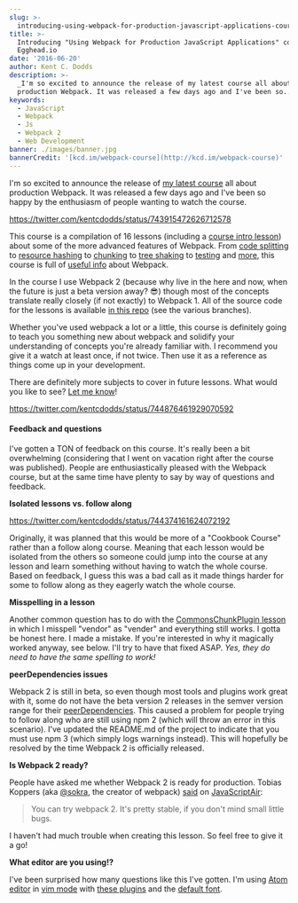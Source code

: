 ```yaml
---
slug: >-
  introducing-using-webpack-for-production-javascript-applications-course-on-egghead-io
title: >-
  Introducing "Using Webpack for Production JavaScript Applications" course on
  Egghead.io
date: '2016-06-20'
author: Kent C. Dodds
description: >-
  _I'm so excited to announce the release of my latest course all about
  production Webpack. It was released a few days ago and I've been so..._
keywords:
  - JavaScript
  - Webpack
  - Js
  - Webpack 2
  - Web Development
banner: ./images/banner.jpg
bannerCredit: '[kcd.im/webpack-course](http://kcd.im/webpack-course)'
---
```


I'm so excited to announce the release of
[my latest course](http://kcd.im/webpack-course) all about production Webpack.
It was released a few days ago and I've been so happy by the enthusiasm of
people wanting to watch the course.

https://twitter.com/kentcdodds/status/743915472626712578

This course is a compilation of 16 lessons (including a
[course intro lesson](https://egghead.io/lessons/tools-intro-to-the-production-webpack-course?course=using-webpack-for-production-javascript-applications))
about some of the more advanced features of Webpack. From
[code splitting](https://egghead.io/lessons/tools-maintain-sane-file-sizes-with-webpack-code-splitting?course=using-webpack-for-production-javascript-applications)
to
[resource hashing](https://egghead.io/lessons/tools-hashing-with-webpack-for-long-term-caching?course=using-webpack-for-production-javascript-applications)
to
[chunking](https://egghead.io/lessons/tools-chunking-common-modules-from-multiple-apps-with-the-webpack-commonschunkplugin?course=using-webpack-for-production-javascript-applications)
to
[tree shaking](https://egghead.io/lessons/tools-tree-shaking-with-webpack-2?course=using-webpack-for-production-javascript-applications)
to
[testing](https://egghead.io/lessons/tools-use-karma-for-unit-testing-with-webpack?course=using-webpack-for-production-javascript-applications)
and [more](https://kcd.im/webpack-course), this course is full of
[useful info](https://egghead.io/lessons/tools-validate-your-webpack-config-with-webpack-validator?course=using-webpack-for-production-javascript-applications)
about Webpack.

In the course I use Webpack 2 (because why live in the here and now, when the
future is just a beta version away? 😎) though most of the concepts translate
really closely (if not exactly) to Webpack 1. All of the source code for the
lessons is available [in this repo](https://github.com/kentcdodds/es6-todomvc)
(see the various branches).

Whether you've used webpack a lot or a little, this course is definitely going
to teach you something new about webpack and solidify your understanding of
concepts you're already familiar with. I recommend you give it a watch at least
once, if not twice. Then use it as a reference as things come up in your
development.

There are definitely more subjects to cover in future lessons. What would you
like to see? [Let me know](https://www.thenpoll.com/#/mm2idt)!

https://twitter.com/kentcdodds/status/744876461929070592

#### Feedback and questions

I've gotten a TON of feedback on this course. It's really been a bit
overwhelming (considering that I went on vacation right after the course was
published). People are enthusiastically pleased with the Webpack course, but at
the same time have plenty to say by way of questions and feedback.

**Isolated lessons vs. follow along**

https://twitter.com/kentcdodds/status/744374161624072192

Originally, it was planned that this would be more of a "Cookbook Course" rather
than a follow along course. Meaning that each lesson would be isolated from the
others so someone could jump into the course at any lesson and learn something
without having to watch the whole course. Based on feedback, I guess this was a
bad call as it made things harder for some to follow along as they eagerly watch
the whole course.

**Misspelling in a lesson**

Another common question has to do with the
[CommonsChunkPlugin lesson](https://egghead.io/lessons/tools-grouping-vendor-files-with-the-webpack-commonschunkplugin)
in which I misspell "vendor" as "vender" and everything still works. I gotta be
honest here. I made a mistake. If you're interested in why it magically worked
anyway, see below. I'll try to have that fixed ASAP. _Yes, they do need to have
the same spelling to work!_

**peerDependencies issues**

Webpack 2 is still in beta, so even though most tools and plugins work great
with it, some do not have the beta version 2 releases in the semver version
range for their
[peerDependencies](https://nodejs.org/en/blog/npm/peer-dependencies/). This
caused a problem for people trying to follow along who are still using npm 2
(which will throw an error in this scenario). I've updated the README.md of the
project to indicate that you must use npm 3 (which simply logs warnings
instead). This will hopefully be resolved by the time Webpack 2 is officially
released.

**Is Webpack 2 ready?**

People have asked me whether Webpack 2 is ready for production. Tobias Koppers
(aka [@sokra](https://github.com/sokra), the creator of webpack)
[said](https://youtu.be/admLV6V2eDg?t=1h8m56s) on
[JavaScriptAir](https://javascriptair.com):

> You can try webpack 2. It's pretty stable, if you don't mind small little
> bugs.

I haven't had much trouble when creating this lesson. So feel free to give it a
go!

**What editor are you using!?**

I've been surprised how many questions like this I've gotten. I'm using
[Atom editor](https://atom.io/) in
[vim mode](https://www.briefs.fm/3-minutes-with-kent/16) with
[these plugins](https://github.com/kentcdodds/ama/issues/113) and the
[default font](https://discuss.atom.io/t/what-is-the-default-font-in-atom/374).
